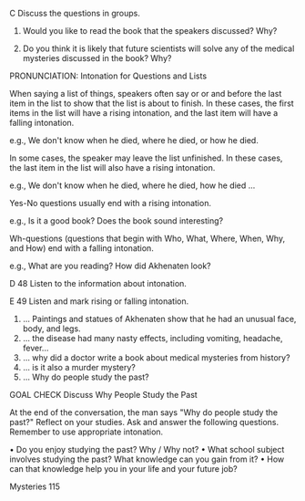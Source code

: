 C Discuss the questions in groups.

1. Would you like to read the book that the speakers discussed? Why?

2. Do you think it is likely that future scientists will solve any of the medical mysteries discussed in the book? Why?

PRONUNCIATION: Intonation for Questions and Lists

When saying a list of things, speakers often say or or and before the last item in the list to show that the list is about to finish. In these cases, the first items in the list will have a rising intonation, and the last item will have a falling intonation.

e.g., We don't know when he died, where he died, or how he died.

In some cases, the speaker may leave the list unfinished. In these cases, the last item in the list will also have a rising intonation.

e.g., We don't know when he died, where he died, how he died ...

Yes-No questions usually end with a rising intonation.

e.g., Is it a good book? Does the book sound interesting?

Wh-questions (questions that begin with Who, What, Where, When, Why, and How) end with a falling intonation.

e.g., What are you reading? How did Akhenaten look?

D 48 Listen to the information about intonation.

E 49 Listen and mark rising or falling intonation.

1. ... Paintings and statues of Akhenaten show that he had an unusual face, body, and legs.
2. ... the disease had many nasty effects, including vomiting, headache, fever...
3. ... why did a doctor write a book about medical mysteries from history?
4. ... is it also a murder mystery?
5. ... Why do people study the past?

GOAL CHECK Discuss Why People Study the Past

At the end of the conversation, the man says "Why do people study the past?" Reflect on your studies. Ask and answer the following questions. Remember to use appropriate intonation.

• Do you enjoy studying the past? Why / Why not?
• What school subject involves studying the past? What knowledge can you gain from it?
• How can that knowledge help you in your life and your future job?

Mysteries 115